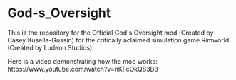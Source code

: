 # God-s_Oversight
<p>This is the repository for the Official God's Oversight mod (Created by Casey Kusella-Gussin) for the critically aclaimed simulation game Rimworld (Created by Ludeon Studios)</p>
<p>Here is a video demonstrating how the mod works: https://www.youtube.com/watch?v=nKFcOkQ83B8 </p>
